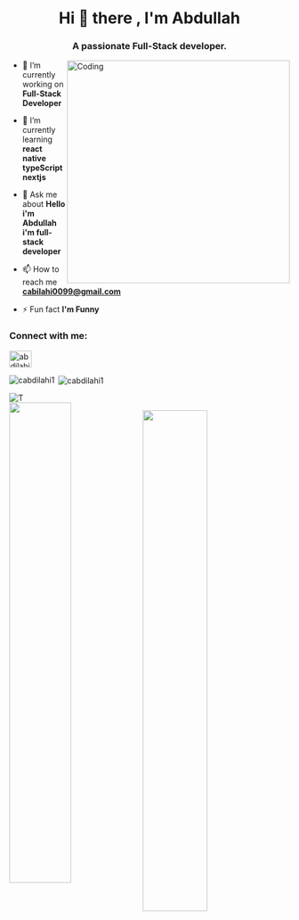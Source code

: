 

<h1 align="center">Hi 👋 there , I'm Abdullah</h1>
<h3 align="center">A passionate Full-Stack developer.</h3>

<img align="right" alt="Coding" width="400" src="https://cdn.dribbble.com/users/214929/screenshots/4366947/dribbble-shot_6.gif">

- 🔭 I’m currently working on **Full-Stack Developer**

- 🌱 I’m currently learning **react native typeScript nextjs**

- 💬 Ask me about **Hello i'm Abdullah i'm full-stack developer**

- 📫 How to reach me **cabilahi0099@gmail.com**

- ⚡ Fun fact **I'm Funny**

<h3 align="left">Connect with me:</h3>
<p align="left">
<a href="https://fb.com/abdilahi mohammed" target="blank"><img align="center" src="https://raw.githubusercontent.com/rahuldkjain/github-profile-readme-generator/master/src/images/icons/Social/facebook.svg" alt="abdilahi mohammed" height="30" width="40" /></a>
</p>

 <p><img align="left" src="https://github-readme-stats.vercel.app/api/top-langs?username=cabdilahi1&show_icons=true&locale=en&layout=compact" alt="cabdilahi1" /></p> 

 <p>&nbsp;<img align="center" src="https://github-readme-stats.vercel.app/api?username=cabdilahi1&show_icons=true&locale=en" alt="cabdilahi1" /></p> 

      

 ![T](https://komarev.com/ghpvc/?username=your-github-cabdilahi1&color=blueviolet&style=flat-square) 
<br>
<img width="47%" align="left" src="http://github-readme-streak-stats.herokuapp.com/?user=cabdilahi1&theme=shades-of-purple&hide_border=true&date_format=j%20M%5B%20Y%5D" />

<img align="left" width="48%" src="https://github-readme-stats.vercel.app/api/top-langs/?username=cabdilahi1&layout=compact" />

